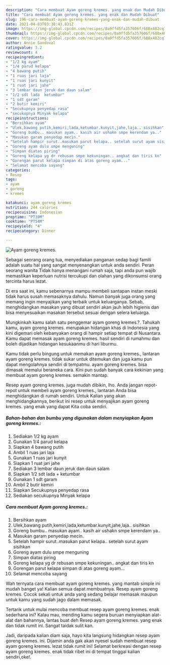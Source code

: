```yaml
---
description: "Cara membuat Ayam goreng kremes. yang enak dan Mudah Dibuat"
title: "Cara membuat Ayam goreng kremes. yang enak dan Mudah Dibuat"
slug: 196-cara-membuat-ayam-goreng-kremes-yang-enak-dan-mudah-dibuat
date: 2021-04-03T03:38:43.831Z
image: https://img-global.cpcdn.com/recipes/0a9ffd5fa357606f/680x482cq70/ayam-goreng-kremes-foto-resep-utama.jpg
thumbnail: https://img-global.cpcdn.com/recipes/0a9ffd5fa357606f/680x482cq70/ayam-goreng-kremes-foto-resep-utama.jpg
cover: https://img-global.cpcdn.com/recipes/0a9ffd5fa357606f/680x482cq70/ayam-goreng-kremes-foto-resep-utama.jpg
author: Annie Sandoval
ratingvalue: 3.2
reviewcount: 4
recipeingredient:
- "1/2 kg ayam"
- "1/4 parud kelapa"
- "4 bawang putih"
- "1 ruas jari laja"
- "1 ruas jari kunyit"
- "1 ruat jari jahe"
- "3 lembar daun jeruk dan daun salam"
- "1/2 sdt lada  ketumbar"
- "1 sdt garam"
- "2 butir kemiri"
- "Secukupnya penyedap rasa"
- "secukupnya Minyak kelapa"
recipeinstructions:
- "Bersihkan ayam"
- "Ulek,bawang putih,kemiri,lada,ketumbar.kunyit,jahe,laja.. sisihkan"
- "Goreng bumbu.. masukan ayam.. kasih air ushakn smpe kerendam ya.."
- "Masukan garam penyedap mecin."
- "Setelah hampir surut..masukan parut kelapa.. setelah surut ayam sisihkan"
- "Goreng ayam dulu smpe menguning"
- "Simpan diatas piring"
- "Goreng kelapa yg dr rebusan smpe kekuningan.. angkat dan tiris kn"
- "Gorengan parut kelapa simpan di atas goreng ayam..."
- "Selamat mencoba sayang"
categories:
- Resep
tags:
- ayam
- goreng
- kremes

katakunci: ayam goreng kremes 
nutrition: 244 calories
recipecuisine: Indonesian
preptime: "PT39M"
cooktime: "PT54M"
recipeyield: "4"
recipecategory: Dinner

---
```



![Ayam goreng kremes.](https://img-global.cpcdn.com/recipes/0a9ffd5fa357606f/680x482cq70/ayam-goreng-kremes-foto-resep-utama.jpg)

Sebagai seorang orang tua, menyediakan panganan sedap bagi famili adalah suatu hal yang sangat menyenangkan untuk anda sendiri. Peran seorang  wanita Tidak hanya menangani rumah saja, tapi anda pun wajib memastikan keperluan nutrisi tercukupi dan olahan yang dikonsumsi orang tercinta harus lezat.

Di era  saat ini, kamu sebenarnya mampu membeli santapan instan meski tidak harus susah memasaknya dahulu. Namun banyak juga orang yang memang ingin menyajikan yang terbaik untuk keluarganya. Sebab, menghidangkan masakan yang dibuat sendiri akan jauh lebih higienis dan bisa menyesuaikan masakan tersebut sesuai dengan selera keluarga. 



Mungkinkah kamu salah satu penggemar ayam goreng kremes.?. Tahukah kamu, ayam goreng kremes. merupakan hidangan khas di Indonesia yang kini digemari oleh kebanyakan orang di hampir setiap tempat di Nusantara. Kamu dapat memasak ayam goreng kremes. hasil sendiri di rumahmu dan boleh dijadikan hidangan kesukaanmu di hari liburmu.

Kamu tidak perlu bingung untuk memakan ayam goreng kremes., lantaran ayam goreng kremes. tidak sukar untuk ditemukan dan juga kamu pun dapat mengolahnya sendiri di tempatmu. ayam goreng kremes. bisa dimasak memalui beraneka cara. Kini pun sudah banyak cara kekinian yang membuat ayam goreng kremes. semakin mantap.

Resep ayam goreng kremes. juga mudah dibikin, lho. Anda jangan repot-repot untuk membeli ayam goreng kremes., lantaran Anda bisa menghidangkan di rumah sendiri. Untuk Kalian yang akan menghidangkannya, berikut ini resep untuk menyajikan ayam goreng kremes. yang enak yang dapat Kita coba sendiri.

<!--inarticleads1-->

##### Bahan-bahan dan bumbu yang digunakan dalam menyiapkan Ayam goreng kremes.:

1. Sediakan 1/2 kg ayam
1. Gunakan 1/4 parud kelapa
1. Siapkan 4 bawang putih
1. Ambil 1 ruas jari laja
1. Gunakan 1 ruas jari kunyit
1. Siapkan 1 ruat jari jahe
1. Sediakan 3 lembar daun jeruk dan daun salam
1. Siapkan 1/2 sdt lada + ketumbar
1. Gunakan 1 sdt garam
1. Ambil 2 butir kemiri
1. Siapkan Secukupnya penyedap rasa
1. Sediakan secukupnya Minyak kelapa




<!--inarticleads2-->

##### Cara membuat Ayam goreng kremes.:

1. Bersihkan ayam
1. Ulek,bawang putih,kemiri,lada,ketumbar.kunyit,jahe,laja.. sisihkan
1. Goreng bumbu.. masukan ayam.. kasih air ushakn smpe kerendam ya..
1. Masukan garam penyedap mecin.
1. Setelah hampir surut..masukan parut kelapa.. setelah surut ayam sisihkan
1. Goreng ayam dulu smpe menguning
1. Simpan diatas piring
1. Goreng kelapa yg dr rebusan smpe kekuningan.. angkat dan tiris kn
1. Gorengan parut kelapa simpan di atas goreng ayam...
1. Selamat mencoba sayang




Wah ternyata cara membuat ayam goreng kremes. yang mantab simple ini mudah banget ya! Kalian semua dapat membuatnya. Resep ayam goreng kremes. Cocok sekali untuk anda yang sedang belajar memasak maupun untuk kamu yang sudah jago dalam memasak.

Tertarik untuk mulai mencoba membuat resep ayam goreng kremes. enak sederhana ini? Kalau mau, mending kamu segera buruan menyiapkan alat-alat dan bahannya, lantas buat deh Resep ayam goreng kremes. yang enak dan tidak rumit ini. Sangat taidak sulit kan. 

Jadi, daripada kalian diam saja, hayo kita langsung hidangkan resep ayam goreng kremes. ini. Dijamin anda gak akan nyesel sudah membuat resep ayam goreng kremes. lezat tidak rumit ini! Selamat berkreasi dengan resep ayam goreng kremes. enak tidak ribet ini di tempat tinggal kalian sendiri,oke!.

